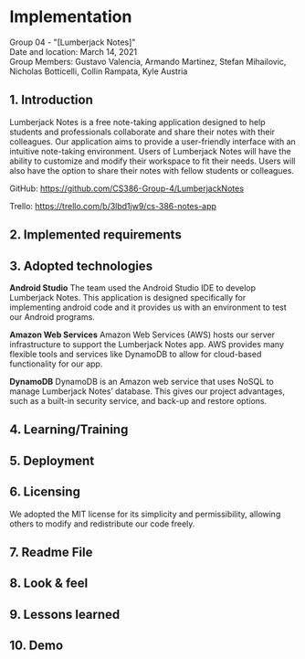 # Implementation
Group 04 - "[Lumberjack Notes]"  
Date and location: March 14, 2021  
Group Members: Gustavo Valencia, Armando Martinez, Stefan Mihailovic, Nicholas Botticelli, Collin Rampata, Kyle Austria

## 1. Introduction
Lumberjack Notes is a free note-taking application designed to help students and professionals collaborate and share
their notes with their colleagues. Our application aims to provide a user-friendly interface with an intuitive
note-taking environment. Users of Lumberjack Notes will have the ability to customize and modify their workspace to fit
their needs. Users will also have the option to share their notes with fellow students or colleagues.

GitHub: https://github.com/CS386-Group-4/LumberjackNotes

Trello: https://trello.com/b/3lbd1jw9/cs-386-notes-app

## 2. Implemented requirements


## 3. Adopted technologies

**Android Studio**
The team used the Android Studio IDE to develop Lumberjack Notes. This application is designed specifically for implementing android code and it provides us with an environment to test our Android programs.

**Amazon Web Services**
Amazon Web Services (AWS) hosts our server infrastructure to support the Lumberjack Notes app. AWS provides many
flexible tools and services like DynamoDB to allow for cloud-based functionality for our app.

**DynamoDB**
DynamoDB is an Amazon web service that uses NoSQL to manage Lumberjack Notes’ database. This gives our project
advantages, such as a built-in security service, and back-up and restore options.

## 4. Learning/Training


## 5. Deployment


## 6. Licensing
We adopted the MIT license for its simplicity and permissibility, allowing others to modify and redistribute our code freely.

## 7. Readme File


## 8. Look & feel


## 9. Lessons learned


## 10. Demo
